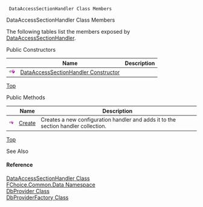 ﻿     DataAccessSectionHandler Class Members                                                   

DataAccessSectionHandler Class Members

The following tables list the members exposed by [DataAccessSectionHandler](FChoice.Common~FChoice.Common.Data.DataAccessSectionHandler.md).

Public Constructors

|   | Name | Description |
| --- | --- | --- |
| ![Public Constructor](dotnetimages/publicConstructor.png) | [DataAccessSectionHandler Constructor](FChoice.Common~FChoice.Common.Data.DataAccessSectionHandler~_ctor.md) |   |

[Top](#top)

Public Methods

|   | Name | Description |
| --- | --- | --- |
| ![Public Method](dotnetimages/publicMethod.png) | [Create](FChoice.Common~FChoice.Common.Data.DataAccessSectionHandler~Create.md) | Creates a new configuration handler and adds it to the section handler collection.   |

[Top](#top)

See Also

#### Reference

[DataAccessSectionHandler Class](FChoice.Common~FChoice.Common.Data.DataAccessSectionHandler.md)  
[FChoice.Common.Data Namespace](FChoice.Common~FChoice.Common.Data_namespace.md)  
[DbProvider Class](FChoice.Common~FChoice.Common.Data.DbProvider.md)  
[DbProviderFactory Class](FChoice.Common~FChoice.Common.Data.DbProviderFactory.md)